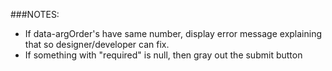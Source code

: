 ###NOTES:

* If data-argOrder's have same number, display error message explaining that so designer/developer can fix.
* If something with "required" is null, then gray out the submit button